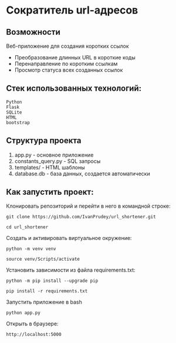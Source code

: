 #  Сократитель url-адресов
## Возможности
Веб-приложение для создания коротких ссылок
- Преобразование длинных URL в короткие коды
- Перенаправление по коротким ссылкам
- Просмотр статуса всех созданных ссылок

## Cтек использованных технологий:
```
Python
Flask
SQLite
HTML
bootstrap
```

## Структура проекта
1. app.py - основное приложение
2. constants_query.py - SQL запросы
3. templates/ - HTML шаблоны
4. database.db - база данных, создается автоматически

## Как запустить проект: 
Клонировать репозиторий и перейти в него в командной строке: 
``` 
git clone https://github.com/IvanPrudey/url_shortener.git 
``` 
``` 
cd url_shortener
```

Cоздать и активировать виртуальное окружение: 
``` 
python -m venv venv 
``` 
``` 
source venv/Scripts/activate 
``` 

Установить зависимости из файла requirements.txt: 
``` 
python -m pip install --upgrade pip 
``` 
``` 
pip install -r requirements.txt 
```

Запустить приложение в bash
```
python app.py
```

Открыть в браузере:
```
http://localhost:5000
```